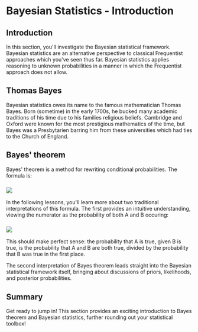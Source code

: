 
# Bayesian Statistics - Introduction

## Introduction

In this section, you'll investigate the Bayesian statistical framework. Bayesian statistics are an alternative perspective to classical Frequentist approaches which you've seen thus far. Bayesian statistics applies reasoning to unknown probabilities in a manner in which the Frequentist approach does not allow. 


## Thomas Bayes
 
Bayesian statistics owes its name to the famous mathematician Thomas Bayes. Born (sometime) in the early 1700s, he bucked many academic traditions of his time due to his families religious beliefs. Cambridge and Oxford were known for the most prestigious mathematics of the time, but Bayes was a Presbytarien barring him from these universities which had ties to the Church of England. 

## Bayes' theorem

Bayes' theorem is a method for rewriting conditional probabilities. The formula is:

### <img src="https://render.githubusercontent.com/render/math?math=P(A|B) =\dfrac{P(B|A)P(A)}{P(B)}">

In the following lessons, you'll learn more about two traditional interpretations of this formula. The first provides an intuitive understanding, viewing the numerator as the probability of both A and B occuring:  

### <img src="https://render.githubusercontent.com/render/math?math=P(A|B) =\dfrac{P(A \cap B)}{P(B)}">

This should make perfect sense: the probability that A is true, given B is true, is the probability that A and B are both true, divided by the probability that B was true in the first place. 

The second interpretation of Bayes theorem leads straight into the Bayesian statistical framework itself, bringing about discussions of priors, likelihoods, and posterior probabilities.


## Summary

Get ready to jump in! This section provides an exciting introduction to Bayes theorem and Bayesian statistics, further rounding out your statistical toolbox!
